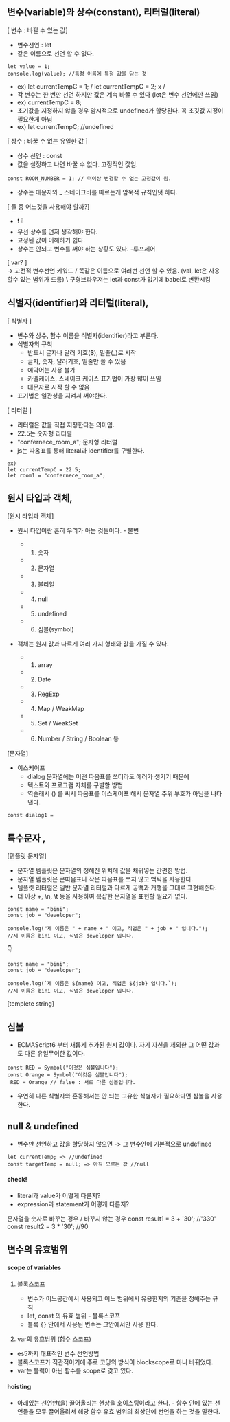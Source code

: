 ## 변수(variable)와 상수(constant), 리터럴(literal)

[ 변수 : 바뀔 수 있는 값]
- 변수선언 : let
- 같은 이름으로 선언 할 수 없다.
```
let value = 1;
console.log(value); //특정 이름에 특정 값을 담는 것
```
- ex) let currentTempC = 1; / let currentTempC = 2; x /
- 각 변수는 한 번만 선언 하지만 값은 계속 바꿀 수 있다  (let은 변수 선언에만 쓰임)
- ex) currentTempC = 8;
- 초기값을 지정하지 않을 경우 암시적으로 undefined가 할당된다. 꼭 초깃값 지정이 필요한게 아님
- ex) let currentTempC; //undefined


[ 상수 : 바꿀 수 없는 유일한 값 ]
- 상수 선언 : const
- 값을 설정하고 나면 바꿀 수 없다. 고정적인 값임.
```
const ROOM_NUMBER = 1; // 더이상 변경할 수 없는 고정값이 됨.
```
- 상수는 대문자와 _ 스네이크바를 따르는게 암묵적 규칙인덧 하다.

[ 둘 중 어느것을 사용해야 할까?]
- :exclamation: :grey_exclamation:
- 우선 상수를 먼저 생각해야 한다.
- 고정된 값이 이해하기 쉽다.
- 상수는 안되고 변수를 써야 하는 상황도 있다. -루프제어

[ var? ]<br>
-> 고전적 변수선언 키워드 / 똑같은 이름으로 여러번 선언 할 수 있음.
(val, let은 사용할수 있는 범위가 드름) \ 구형브라우저는 let과 const가 없기에 babel로 변환시킴



## 식별자(identifier)와 리터럴(literal),

[ 식별자 ]
- 변수와 상수, 함수 이름을 식별자(identifier)라고 부른다.
- 식별자의 규칙
  - 반드시 글자나 달러 기호($), 밑줄(_)로 시작
  - 글자, 숫자, 달러기호, 밑줄만 쓸 수 있음
  - 예약어는 사용 불가
  - 카멜케이스, 스네이크 케이스 표기법이 가장 많이 쓰임
  - 대문자로 시작 할 수 없음
- 표기법은 일관성을 지켜서 써야한다.


[ 리터럴 ]
- 리터럴은 값을 직접 지정한다는 의미임.
- 22.5는 숫자형 리터럴
- "confernece_room_a"; 문자형 리터럴
- js는 따옴표를 통해 literal과 identifier를 구별한다.
```
ex)
let currentTempC = 22.5;
let room1 = "confernece_room_a";
```


## 원시 타입과 객체,

[원시 타입과 객체]
- 원시 타입이란 흔히 우리가 아는 것들이다. - 불변
  - 1. 숫자
  - 2. 문자열
  - 3. 불리얼
  - 4. null
  - 5. undefined
  - 6. 심볼(symbol)

- 객체는 원시 값과 다르게 여러 가지 형태와 값을 가질 수 있다.
  - 1. array
  - 2. Date
  - 3. RegExp
  - 4. Map / WeakMap
  - 5. Set / WeakSet
  - 6. Number / String / Boolean 등

[문자열]

- 이스케이프
  - dialog 문자열에는 어떤 따옴표를 쓰더라도 에러가 생기기 때문에
  - 텍스트와 프로그램 자체를 구별할 방법
  - 역슬래시 (\) 를 써서 따옴표를 이스케이프 해서 문자열 주위 부호가 아님을 나타낸다.
```
const dialog1 =
```


## 특수문자 ,
[템플릿 문자열]
- 문자열 템플릿은 문자열의 정해진 위치에 값을 채워넣는 간편한 방법.
- 문자열 템플릿은 큰따옴표나 작은 따옴표를 쓰지 않고 백틱을 사용한다.
- 템플릿 리터럴은 일반 문자열 리터럴과 다르게 공백과 개행을 그대로 표현해준다.
- 더 이상 +, \n, \t 등을 사용하여 복잡한 문자열을 표현할 필요가 없다.
```
const name = "bini";
const job = "developer";

console.log("제 이름은 " + name + " 이고, 직업은 " + job + " 입니다.");
//제 이름은 bini 이고, 직업은 developer 입니다.
```
:point_down:
```
const name = "bini";
const job = "developer";

console.log(`제 이름은 ${name} 이고, 직업은 ${job} 입니다.`);
//제 이름은 bini 이고, 직업은 developer 입니다.
```
[templete string]





## 심볼
- ECMAScript6 부터 새롭게 추가된 원시 값이다. 자기 자신을 제외한 그 어떤 값과도 다른 유일무이한 값이다.
```
const RED = Symbol("이것은 심볼입니다");
const Orange = Symbol("이것은 심볼입니다");
 RED = Orange // false : 서로 다른 심볼입니다.
```
- 우연히 다른 식별자와 혼동해서는 안 되는 고유한 식별자가 필요하다면 심볼을 사용한다.


##  null & undefined
- 변수만 선언하고 값을 할당하지 않으면 -> 그 변수안에 기본적으로 undefined
```
let currentTemp; => //undefined
const targetTemp = null; => 아직 모르는 값 //null
```

#### check!
- literal과 value가 어떻게 다른지?
- expression과 statement가 어떻게 다른지?


문자열을 숫자로 바꾸는 경우 / 바꾸지 않는 경우
const result1 = 3 + '30'; //'330'
const result2 = 3 * '30'; //90


## 변수의 유효범위
#### scope of variables
1. 블록스코프
   - 변수가 어느공간에서 사용되고 어느 범위에서 유용한지의 기준을 정해주는 규칙
   - let, const 의 유효 범위 - 블록스코프
   - 블록 `{}` 안에서 사용된 변수는 그안에서만 사용 한다.

2. var의 유효범위 (함수 스코프)
  - es5까지 대표적인 변수 선언방법
  - 블록스코프가 직관적이기에 주로 코딩의 방식이 blockscope로 마니 바뀌었다.
  - var는 블럭이 아닌 함수를 scope로 갖고 있다.


#### hoisting
- 아래있는 선언만(을) 끌어올리는 현상을 호이스팅이라고 한다. - 함수 안에 있는 선언들을 모두 끌어올려서 해당 함수 유효 범위의 최상단에 선언을 하는 것을 말한다.
